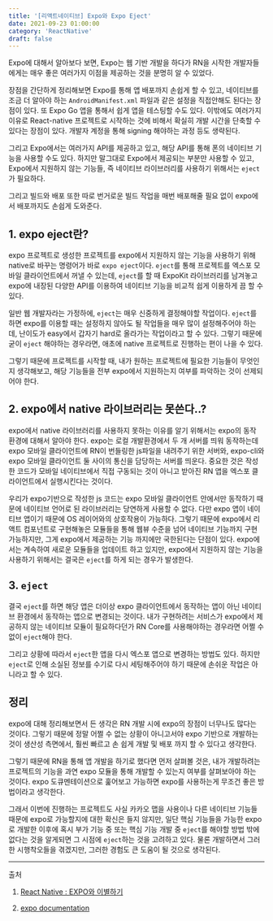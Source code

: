 ```yaml
---
title: '[리액트네이티브] Expo와 Expo Eject'
date: 2021-09-23 01:00:00
category: 'ReactNative'
draft: false
---
```


Expo에 대해서 알아보다 보면, Expo는 웹 기반 개발을 하다가 RN을 시작한 개발자들에게는 매우 좋은 여러가지 이점을 제공하는 것을 분명히 알 수 있었다.

장점을 간단하게 정리해보면 Expo를 통해 앱 배포까지 손쉽게 할 수 있고, 네이티브를 조금 더 알아야 하는 `AndroidManifest.xml` 파일과 같은 설정을 직접안해도 된다는 장점이 있다. 또 Expo Go 앱을 통해서 쉽게 앱을 테스팅할 수도 있다. 이밖에도 여러가지 이유로 React-native 프로젝트로 시작하는 것에 비해서 확실히 개발 시간을 단축할 수 있다는 장점이 있다. 개발자 계정을 통해 signing 해야하는 과정 등도 생략된다.

그리고 Expo에서는 여러가지 API를 제공하고 있고, 해당 API를 통해 폰의 네이티브 기능을 사용할 수도 있다. 하지만 말그대로 Expo에서 제공되는 부분만 사용할 수 있고, Expo에서 지원하지 않는 기능들, 즉 네이티브 라이브러리를 사용하기 위해서는 `eject`가 필요하다.

그리고 빌드와 배포 또한 따로 번거로운 빌드 작업을 매번 배포해줄 필요 없이 expo에서 배포까지도 손쉽게 도와준다.

## 1. expo eject란?

expo 프로젝트로 생성한 프로젝트를 expo에서 지원하지 않는 기능을 사용하기 위해 native로 바꾸는 명령어가 바로 `expo eject`이다. `eject`를 통해 프로젝트를 엑스포 모바일 클라이언트에서 꺼낼 수 있는데, `eject`를 할 때 ExpoKit 라이브러리를 남겨놓고 expo에 내장된 다양한 API를 이용하여 네이티브 기능을 비교적 쉽게 이용하게 끔 할 수 있다.

일반 웹 개발자라는 가정하에, `eject`는 매우 신중하게 결정해야할 작업이다. `eject`를 하면 expo를 이용할 때는 설정하지 않아도 될 작업들을 매우 많이 설정해주어야 하는데, 난이도가 easy에서 갑자기 hard로 올라가는 작업이라고 할 수 있다. 그렇기 때문에 굳이 `eject` 해야하는 경우라면, 애초에 native 프로젝트로 진행하는 편이 나을 수 있다.

그렇기 때문에 프로젝트를 시작할 때, 내가 원하는 프로젝트에 필요한 기능들이 무엇인지 생각해보고, 해당 기능들을 전부 expo에서 지원하는지 여부를 파악하는 것이 선제되어야 한다.

## 2. expo에서 native 라이브러리는 못쓴다..?

expo에서 native 라이브러리를 사용하지 못하는 이유를 알기 위해서는 expo의 동작 환경에 대해서 알아야 한다. expo는 로컬 개발환경에서 두 개 서버를 띄워 동작하는데 expo 모바일 클라이언트에 RN이 번들링한 js파일을 내려주기 위한 서버와, expo-cli와 expo 모바일 클라이언트 둘 사이의 통신을 담당하는 서버를 띄운다. 중요한 것은 작성한 코드가 모바일 네이티브에서 직접 구동되는 것이 아니고 받아진 RN 앱을 엑스포 클라이언트에서 실행시킨다는 것이다.

우리가 expo기반으로 작성한 js 코드는 expo 모바일 클라이언트 안에서만 동작하기 때문에 네이티브 언어로 된 라이브러리는 당연하게 사용할 수 없다. 다만 expo 앱이 네이티브 앱이기 때문에 OS 레이어와의 상호작용이 가능하다. 그렇기 때문에 expo에서 리액트 컴포넌트로 구현해놓은 모듈들을 통해 웹뷰 수준을 넘어 네이티브 기능까지 구현 가능하지만, 그게 expo에서 제공하는 기능 까지에만 국한된다는 단점이 있다. expo에서는 계속하여 새로운 모듈들을 업데이트 하고 있지만, expo에서 지원하지 않는 기능을 사용하기 위해서는 결국은 `eject`를 하게 되는 경우가 발생한다.

## 3. `eject`

결국 `eject`를 하면 해당 앱은 더이상 expo 클라이언트에서 동작하는 앱이 아닌 네이티브 환경에서 동작하는 앱으로 변경되는 것이다. 내가 구현하려는 서비스가 expo에서 제공하지 않는 네이티브 모듈이 필요하다던가 RN Core를 사용해야하는 경우라면 어쩔 수 없이 `eject`해야 한다.

그리고 상황에 따라서 `eject`한 앱을 다시 엑스포 앱으로 변경하는 방법도 있다. 하지만 `eject`로 인해 소실된 정보를 수기로 다시 세팅해주어야 하기 때문에 손쉬운 작업은 아니라고 할 수 있다.

## 정리

expo에 대해 정리해보면서 든 생각은 RN 개발 시에 expo의 장점이 너무나도 많다는 것이다. 그렇기 때문에 정말 어쩔 수 없는 상황이 아니고서야 expo 기반으로 개발하는 것이 생산성 측면에서, 훨씬 빠르고 손 쉽게 개발 및 배포 까지 할 수 있다고 생각한다.

그렇기 때문에 RN을 통해 앱 개발을 하기로 했다면 먼저 살펴볼 것은, 내가 개발하려는 프로젝트의 기능을 과연 expo 모듈을 통해 개발할 수 있는지 여부를 살펴보아야 하는 것이다. expo 도큐멘테이션으로 훑어보고 가능하면 expo를 사용하는게 무조건 좋은 방법이라고 생각한다.

그래서 이번에 진행하는 프로젝트도 사실 카카오 맵을 사용이나 다른 네이티브 기능들 때문에 expo로 가능할지에 대한 확신은 들지 않지만, 일단 핵심 기능들을 가능한 expo로 개발한 이후에 혹시 부가 기능 중 또는 핵심 기능 개발 중 `eject`를 해야할 방법 밖에 없다는 것을 알게되면 그 시점에 `eject`하는 것을 고려하고 있다. 물론 개발하면서 그러한 시행착오들을 겪겠지만, 그러한 경험도 큰 도움이 될 것으로 생각된다.

---

출처

1. [React Native : EXPO와 이별하기](https://floydkim.netlify.app/development/2019-05-04-React%20Native%20:%20EXPO%EC%99%80%20%EC%9D%B4%EB%B3%84%ED%95%98%EA%B8%B0/)

2. [expo documentation](https://docs.expo.dev/)
